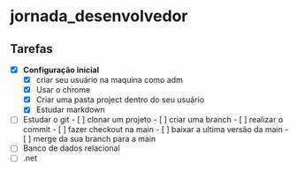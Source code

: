 # jornada_desenvolvedor
## Tarefas
- [x] **Configuração inicial**
     - [x] criar seu usuário na maquina como adm
     - [x] Usar o chrome
     - [x] Criar uma pasta project dentro do seu usuário
     - [x] Estudar markdown
- [ ] Estudar o git
      - [ ] clonar um projeto
      - [ ] criar uma branch
      - [ ] realizar o commit
      - [ ] fazer checkout na main
      - [ ] baixar a ultima versão da main
      - [ ] merge da sua branch para a main
- [ ] Banco de dados relacional
- [ ] .net
